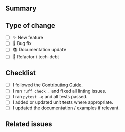 ## Summary
<!-- Explain WHAT the change does and WHY it is needed. -->

## Type of change
- [ ] ✨  New feature
- [ ] 🐛  Bug fix
- [ ] 📚  Documentation update
- [ ] 🔨  Refactor / tech-debt

## Checklist
- [ ] I followed the [Contributing Guide](../CONTRIBUTING.md).
- [ ] I ran `ruff check .` and fixed all linting issues.
- [ ] I ran `pytest -q` and all tests passed.
- [ ] I added or updated unit tests where appropriate.
- [ ] I updated the documentation / examples if relevant.

## Related issues
<!-- List any open issues that this PR addresses. -->
